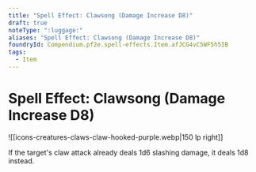 ```yaml
---
title: "Spell Effect: Clawsong (Damage Increase D8)"
draft: true
noteType: ":luggage:"
aliases: "Spell Effect: Clawsong (Damage Increase D8)"
foundryId: Compendium.pf2e.spell-effects.Item.afJCG4vC5WF5h5IB
tags:
  - Item
---
```


# Spell Effect: Clawsong (Damage Increase D8)
![[icons-creatures-claws-claw-hooked-purple.webp|150 lp right]]

If the target's claw attack already deals 1d6 slashing damage, it deals 1d8 instead.

